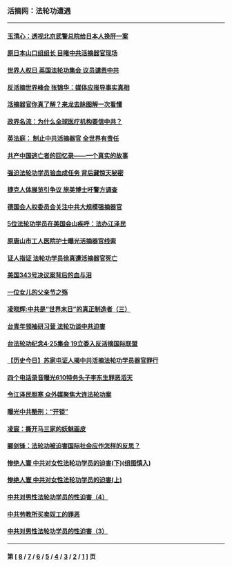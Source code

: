 ### 活摘网：法轮功遭遇
---
#### [玉清心：透视北京武警总院给日本人换肝一案](../../pages/nf5881/n13771978.md?10170430) 
#### [原日本山口组组长 目睹中共活摘器官现场](../../pages/nf5881/n13767360.md?10170430) 
#### [世界人权日 英国法轮功集会 议员谴责中共](../../pages/nf5881/n13431763.md?10170430) 
#### [反活摘世界峰会 张锦华：媒体应报导事实真相](../../pages/nf5881/n13278502.md?10170430) 
#### [活摘器官你真了解？来龙去脉图解一次看懂](../../pages/nf5881/n13013820.md?10170430) 
#### [政界名流：为什么全球医疗机构要信中共？](../../pages/nf5881/n11945479.md?10170430) 
#### [英法庭： 制止中共活摘器官 全世界有责任](../../pages/nf5881/n11330691.md?10170430) 
#### [共产中国逃亡者的回忆录——一个真实的故事](../../pages/nf5881/n10918649.md?10170430) 
#### [强迫法轮功学员验血成任务 背后藏惊天秘密](../../pages/nf5881/n4252384.md?10170430) 
#### [捷克人体展览引争议 旅美博士吁警方调查](../../pages/nf5881/n9429187.md?10170430) 
#### [德国会人权委员会关注中共大规模强摘器官](../../pages/nf5881/n8418950.md?10170430) 
#### [5位法轮功学员在美国会山疾呼：法办江泽民](../../pages/nf5881/n8101519.md?10170430) 
#### [原唐山市工人医院护士曝光活摘器官线索](../../pages/nf5881/n8076384.md?10170430) 
#### [证人指证 法轮功学员徐真遭活摘器官死亡](../../pages/nf5881/n8042467.md?10170430) 
#### [美国343号决议案背后的血与泪](../../pages/nf5881/n8020684.md?10170430) 
#### [一位女儿的父亲节之殇](../../pages/nf5881/n8014122.md?10170430) 
#### [凌晓辉:中共是“世界末日”的真正制造者（三）](../../pages/nf5881/n4210333.md?10170430) 
#### [台青年领袖研习营 法轮功谈中共迫害](../../pages/nf5881/n4141857.md?10170430) 
#### [台法轮功纪念4‧25集会 19立委入反活摘国际联盟](../../pages/nf5881/n4141821.md?10170430) 
#### [【历史今日】苏家屯证人揭中共活摘法轮功学员器官罪行](../../pages/nf5881/n4135912.md?10170430) 
#### [四个电话录音曝光610特务头子李东生罪恶滔天](../../pages/nf5881/n4040060.md?10170430) 
#### [令江泽民胆寒 众外媒聚焦大连法轮功案](../../pages/nf5881/n3932671.md?10170430) 
#### [曝光中共酷刑：“开锁”](../../pages/nf5881/n3889373.md?10170430) 
#### [凌宸：撕开马三家的妖魅画皮](../../pages/nf5881/n3849369.md?10170430) 
#### [郦剑锋：法轮功被迫害国际社会应作怎样的反思？](../../pages/nf5881/n3824560.md?10170430) 
#### [惨绝人寰 中共对女性法轮功学员的迫害(下)(组图慎入)](../../pages/nf5881/n3816285.md?10170430) 
#### [惨绝人寰 中共对女性法轮功学员的迫害(上)](../../pages/nf5881/n3815374.md?10170430) 
#### [中共对男性法轮功学员的性迫害（4）](../../pages/nf5881/n3769144.md?10170430) 
#### [中共劳教所买卖奴工的罪恶](../../pages/nf5881/n3769378.md?10170430) 
#### [中共对男性法轮功学员的性迫害（3）](../../pages/nf5881/n3768231.md?10170430) 

---
#### 第 [ [8](./8.md?10170430) / [7](./7.md?10170430) / [6](./6.md?10170430) / [5](./5.md?10170430) / [4](./4.md?10170430) / [3](./3.md?10170430) / [2](./2.md?10170430) / [1](./1.md?10170430) ] 页
